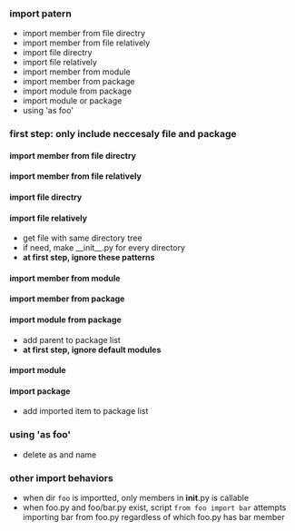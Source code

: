 ### import patern
- import member from file directry
- import member from file relatively
- import file directry
- import file relatively
- import member from module
- import member from package
- import module from package
- import module or package
- using 'as foo'

### first step: only include neccesaly file and package
#### import member from file directry
#### import member from file relatively
#### import file directry
#### import file relatively
- get file with same directory tree
- if need, make \_\_init\_\_.py for every directory
- **at first step, ignore these patterns**

#### import member from module
#### import member from package
#### import module from package
- add parent to package list
- **at first step, ignore default modules**

#### import module
#### import package
- add imported item to package list

### using 'as foo'
- delete as and name

### other import behaviors
- when dir `foo` is importted, only members in __init__.py is callable
- when foo.py and foo/bar.py exist, script `from foo import bar` attempts importing bar from foo.py regardless of which foo.py has bar member